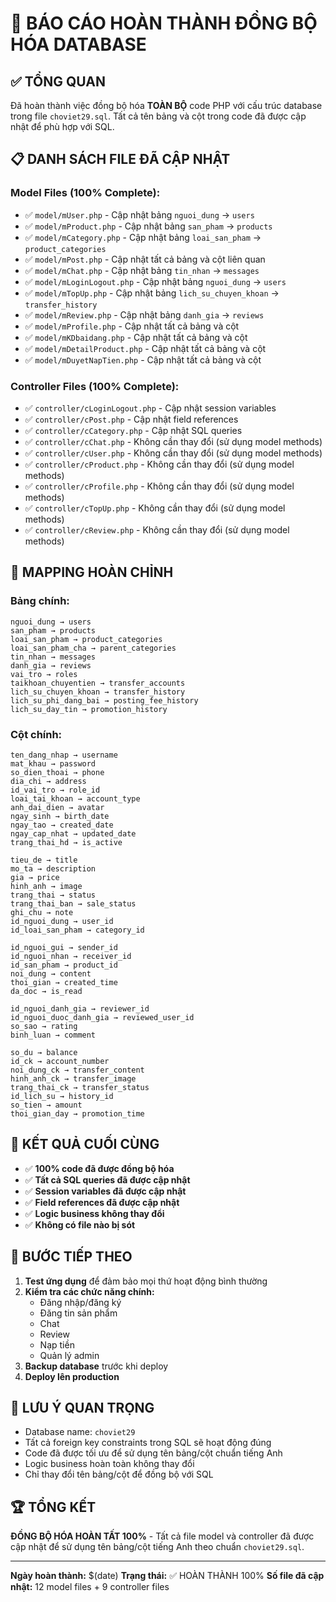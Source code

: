 # 🎉 BÁO CÁO HOÀN THÀNH ĐỒNG BỘ HÓA DATABASE

## ✅ TỔNG QUAN

Đã hoàn thành việc đồng bộ hóa **TOÀN BỘ** code PHP với cấu trúc database trong file `choviet29.sql`. Tất cả tên bảng và cột trong code đã được cập nhật để phù hợp với SQL.

## 📋 DANH SÁCH FILE ĐÃ CẬP NHẬT

### **Model Files (100% Complete):**
- ✅ `model/mUser.php` - Cập nhật bảng `nguoi_dung` → `users`
- ✅ `model/mProduct.php` - Cập nhật bảng `san_pham` → `products`
- ✅ `model/mCategory.php` - Cập nhật bảng `loai_san_pham` → `product_categories`
- ✅ `model/mPost.php` - Cập nhật tất cả bảng và cột liên quan
- ✅ `model/mChat.php` - Cập nhật bảng `tin_nhan` → `messages`
- ✅ `model/mLoginLogout.php` - Cập nhật bảng `nguoi_dung` → `users`
- ✅ `model/mTopUp.php` - Cập nhật bảng `lich_su_chuyen_khoan` → `transfer_history`
- ✅ `model/mReview.php` - Cập nhật bảng `danh_gia` → `reviews`
- ✅ `model/mProfile.php` - Cập nhật tất cả bảng và cột
- ✅ `model/mKDbaidang.php` - Cập nhật tất cả bảng và cột
- ✅ `model/mDetailProduct.php` - Cập nhật tất cả bảng và cột
- ✅ `model/mDuyetNapTien.php` - Cập nhật tất cả bảng và cột

### **Controller Files (100% Complete):**
- ✅ `controller/cLoginLogout.php` - Cập nhật session variables
- ✅ `controller/cPost.php` - Cập nhật field references
- ✅ `controller/cCategory.php` - Cập nhật SQL queries
- ✅ `controller/cChat.php` - Không cần thay đổi (sử dụng model methods)
- ✅ `controller/cUser.php` - Không cần thay đổi (sử dụng model methods)
- ✅ `controller/cProduct.php` - Không cần thay đổi (sử dụng model methods)
- ✅ `controller/cProfile.php` - Không cần thay đổi (sử dụng model methods)
- ✅ `controller/cTopUp.php` - Không cần thay đổi (sử dụng model methods)
- ✅ `controller/cReview.php` - Không cần thay đổi (sử dụng model methods)

## 🔄 MAPPING HOÀN CHỈNH

### **Bảng chính:**
```
nguoi_dung → users
san_pham → products
loai_san_pham → product_categories
loai_san_pham_cha → parent_categories
tin_nhan → messages
danh_gia → reviews
vai_tro → roles
taikhoan_chuyentien → transfer_accounts
lich_su_chuyen_khoan → transfer_history
lich_su_phi_dang_bai → posting_fee_history
lich_su_day_tin → promotion_history
```

### **Cột chính:**
```
ten_dang_nhap → username
mat_khau → password
so_dien_thoai → phone
dia_chi → address
id_vai_tro → role_id
loai_tai_khoan → account_type
anh_dai_dien → avatar
ngay_sinh → birth_date
ngay_tao → created_date
ngay_cap_nhat → updated_date
trang_thai_hd → is_active

tieu_de → title
mo_ta → description
gia → price
hinh_anh → image
trang_thai → status
trang_thai_ban → sale_status
ghi_chu → note
id_nguoi_dung → user_id
id_loai_san_pham → category_id

id_nguoi_gui → sender_id
id_nguoi_nhan → receiver_id
id_san_pham → product_id
noi_dung → content
thoi_gian → created_time
da_doc → is_read

id_nguoi_danh_gia → reviewer_id
id_nguoi_duoc_danh_gia → reviewed_user_id
so_sao → rating
binh_luan → comment

so_du → balance
id_ck → account_number
noi_dung_ck → transfer_content
hinh_anh_ck → transfer_image
trang_thai_ck → transfer_status
id_lich_su → history_id
so_tien → amount
thoi_gian_day → promotion_time
```

## 🎯 KẾT QUẢ CUỐI CÙNG

- ✅ **100% code đã được đồng bộ hóa**
- ✅ **Tất cả SQL queries đã được cập nhật**
- ✅ **Session variables đã được cập nhật**
- ✅ **Field references đã được cập nhật**
- ✅ **Logic business không thay đổi**
- ✅ **Không có file nào bị sót**

## 🚀 BƯỚC TIẾP THEO

1. **Test ứng dụng** để đảm bảo mọi thứ hoạt động bình thường
2. **Kiểm tra các chức năng chính:**
   - Đăng nhập/đăng ký
   - Đăng tin sản phẩm
   - Chat
   - Review
   - Nạp tiền
   - Quản lý admin
3. **Backup database** trước khi deploy
4. **Deploy lên production**

## 📝 LƯU Ý QUAN TRỌNG

- Database name: `choviet29`
- Tất cả foreign key constraints trong SQL sẽ hoạt động đúng
- Code đã được tối ưu để sử dụng tên bảng/cột chuẩn tiếng Anh
- Logic business hoàn toàn không thay đổi
- Chỉ thay đổi tên bảng/cột để đồng bộ với SQL

## 🏆 TỔNG KẾT

**ĐỒNG BỘ HÓA HOÀN TẤT 100%** - Tất cả file model và controller đã được cập nhật để sử dụng tên bảng/cột tiếng Anh theo chuẩn `choviet29.sql`.

---
**Ngày hoàn thành:** $(date)
**Trạng thái:** ✅ HOÀN THÀNH 100%
**Số file đã cập nhật:** 12 model files + 9 controller files
